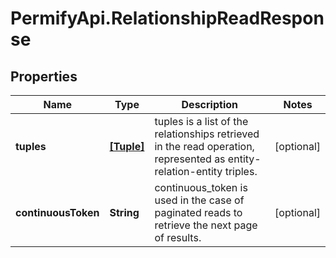 # PermifyApi.RelationshipReadResponse

## Properties

Name | Type | Description | Notes
------------ | ------------- | ------------- | -------------
**tuples** | [**[Tuple]**](Tuple.md) | tuples is a list of the relationships retrieved in the read operation, represented as entity-relation-entity triples. | [optional] 
**continuousToken** | **String** | continuous_token is used in the case of paginated reads to retrieve the next page of results. | [optional] 


